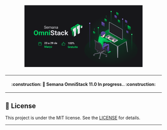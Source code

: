 <h1 align="center">
    <img alt="BeTheHero" title="#BeTheHero" src="readme/week-11.png" width="380px" />
</h1>

---

<h4 align="center"> 
	:construction: 🚀 Semana OmniStack 11.0 In progress.. :construction:
</h4>

---

## :memo: License

This project is under the MIT license. See the [LICENSE](LICENSE.md) for details.

---